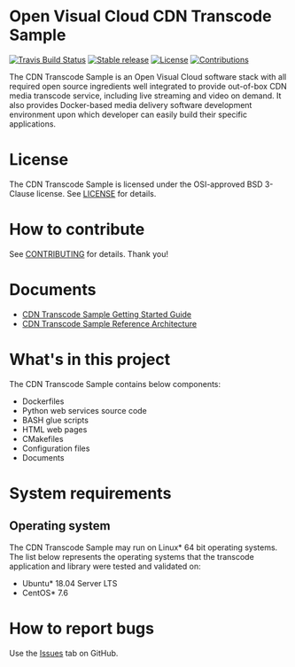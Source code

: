 # Open Visual Cloud CDN Transcode Sample
[![Travis Build Status](https://travis-ci.com/OpenVisualCloud/CDN-Transcode-Sample.svg?branch=master)](https://travis-ci.com/OpenVisualCloud/CDN-Transcode-Sample)
[![Stable release](https://img.shields.io/badge/latest_release-v1.0-green.svg)](https://github.com/OpenVisualCloud/CDN-Transcode-Sample/releases/tag/v1.0)
[![License](https://img.shields.io/badge/license-BSD_3_Clause-green.svg)](https://github.com/OpenVisualCloud/CDN-Transcode-Sample/blob/master/LICENSE)
[![Contributions](https://img.shields.io/badge/contributions-welcome-blue.svg)](https://github.com/OpenVisualCloud/CDN-Transcode-Sample/wiki)

The CDN Transcode Sample is an Open Visual Cloud software stack with all required open source ingredients well integrated to provide out-of-box CDN media transcode service, including live streaming and video on demand. It also provides Docker-based media delivery software development environment upon which developer can easily build their specific applications.

# License
The CDN Transcode Sample is licensed under the OSI-approved BSD 3-Clause license. See [LICENSE](LICENSE) for details.

# How to contribute
See [CONTRIBUTING](CONTRIBUTING.md) for details. Thank you!

# Documents
-  [CDN Transcode Sample Getting Started Guide](doc/CDN_Transcode_Sample_Getting_Started_Guide.md)
-  [CDN Transcode Sample Reference Architecture](doc/CDN_Transcode_Sample_RA.md)

# What's in this project
The CDN Transcode Sample contains below components:
-  Dockerfiles
-  Python web services source code
-  BASH glue scripts
-  HTML web pages
-  CMakefiles
-  Configuration files
-  Documents

# System requirements
## Operating system
The CDN Transcode Sample may run on Linux* 64 bit operating systems. The list below represents the operating systems that the transcode application and library were tested and validated on:
- Ubuntu* 18.04 Server LTS
- CentOS* 7.6

# How to report bugs
Use the [Issues](https://github.com/OpenVisualCloud/CDN-Transcode-Sample/issues) tab on GitHub.
